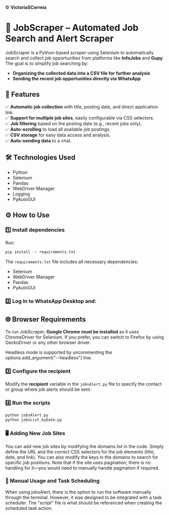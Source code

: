 © **VictoriaSCorreia**

# 🔎 JobScraper – Automated Job Search and Alert Scraper  

JobScraper is a Python-based scraper using Selenium to automatically search and collect job opportunities from platforms like **InfoJobs** and **Gupy**. The goal is to simplify job searching by:  

- **Organizing the collected data into a CSV file for further analysis**  
- **Sending the recent job opportunities directly via WhatsApp**  

## 🚀 Features  

✅ **Automatic job collection** with title, posting date, and direct application link.  
✅ **Support for multiple job sites**, easily configurable via CSS selectors.  
✅ **Job filtering** based on the posting date (e.g., recent jobs only).  
✅ **Auto-scrolling** to load all available job postings.  
✅ **CSV storage** for easy data access and analysis.  
✅ **Auto-sending data** to a chat.  

## 🛠️ Technologies Used  

- Python  
- Selenium  
- Pandas  
- WebDriver Manager  
- Logging  
- PyAutoGUI  

## ⚙️ How to Use  

### 1️⃣ Install dependencies  
Run:  

```bash
pip install -r requirements.txt
```

The `requirements.txt` file includes all necessary dependencies:  
- Selenium  
- WebDriver Manager  
- Pandas  
- PyAutoGUI  

### 2️⃣ Log in to WhatsApp Desktop and:

## 🌐 Browser Requirements
To run JobScraper, **Google Chrome must be installed** as it uses ChromeDriver for Selenium. If you prefer, you can switch to Firefox by using GeckoDriver or any other browser driver.

Headless mode is supported by uncommenting the options.add_argument("--headless") line.

### 3️⃣ Configure the recipient  
Modify the **recipient** variable in the `jobsAlert.py` file to specify the contact or group where job alerts should be sent.  

### 4️⃣ Run the scripts  

```bash
python jobsAlert.py
python jobsList_byDate.py
```

### 🖥️ Adding New Job Sites  
You can add new job sites by modifying the domains list in the code. Simply define the URL and the correct CSS selectors for the job elements (title, date, and link). You can also modify the keys in the domains to search for specific job positions. Note that if the site uses pagination, there is no handling for it—you would need to manually handle pagination if required.

### 🚨 Manual Usage and Task Scheduling
When using jobsAlert, there is the option to run the software manually through the terminal. However, it was designed to be integrated with a task scheduler. The "script" file is what should be referenced when creating the scheduled task action.



